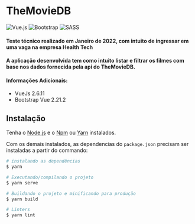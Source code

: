 # TheMovieDB

![Vue.js](https://img.shields.io/badge/vuejs-%2335495e.svg?style=for-the-badge&logo=vuedotjs&logoColor=%234FC08D)
![Bootstrap](https://img.shields.io/badge/bootstrap-%238511FA.svg?style=for-the-badge&logo=bootstrap&logoColor=white)
![SASS](https://img.shields.io/badge/SASS-hotpink.svg?style=for-the-badge&logo=SASS&logoColor=white)

#### Teste técnico realizado em Janeiro de 2022, com intuito de ingressar em uma vaga na empresa Health Tech
#### A aplicação desenvolvida tem como intuito listar e filtrar os filmes com base nos dados fornecida pela api do TheMovieDB.

#### Informações Adicionais:
- VueJs 2.6.11
- Bootstrap Vue 2.21.2

## Instalação

Tenha o [Node.js](https://nodejs.org/en/) e o [Npm](https://www.npmjs.com/) ou [Yarn](https://yarnpkg.com/) instalados.

Com os demais instalados, as dependencias do `package.json` precisam ser instaladas a partir do commando:

``` bash
# instalando as dependências
$ yarn

# Executando/compilando o projeto
$ yarn serve

# Buildando o projeto e minificando para produção
$ yarn build

# Linters
$ yarn lint
````
